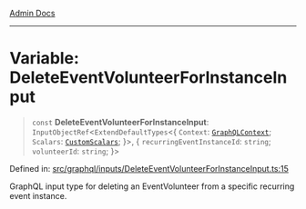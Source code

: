 [Admin Docs](/)

***

# Variable: DeleteEventVolunteerForInstanceInput

> `const` **DeleteEventVolunteerForInstanceInput**: `InputObjectRef`\<`ExtendDefaultTypes`\<\{ `Context`: [`GraphQLContext`](../../../context/type-aliases/GraphQLContext.md); `Scalars`: [`CustomScalars`](../../../scalars/type-aliases/CustomScalars.md); \}\>, \{ `recurringEventInstanceId`: `string`; `volunteerId`: `string`; \}\>

Defined in: [src/graphql/inputs/DeleteEventVolunteerForInstanceInput.ts:15](https://github.com/Sourya07/talawa-api/blob/ead7a48e0174153214ee7311f8b242ee1c1a12ca/src/graphql/inputs/DeleteEventVolunteerForInstanceInput.ts#L15)

GraphQL input type for deleting an EventVolunteer from a specific recurring event instance.
